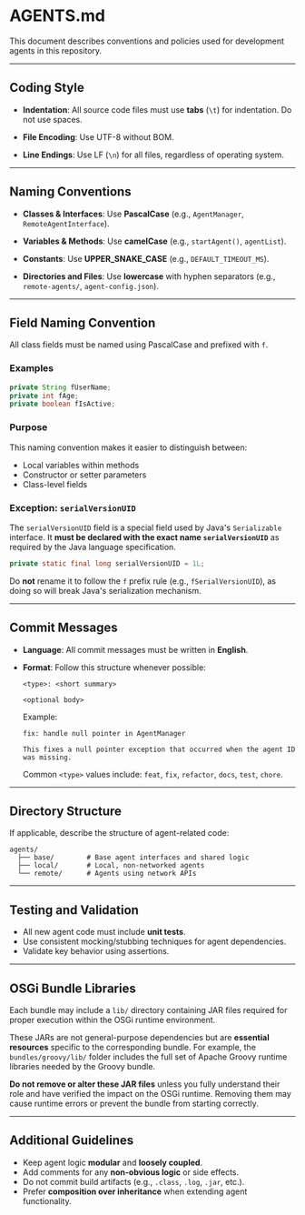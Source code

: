 # AGENTS.md

This document describes conventions and policies used for development agents in this repository.

---

## Coding Style

* **Indentation**:
  All source code files must use **tabs** (`\t`) for indentation. Do not use spaces.

* **File Encoding**:
  Use UTF-8 without BOM.

* **Line Endings**:
  Use LF (`\n`) for all files, regardless of operating system.

---

## Naming Conventions

* **Classes & Interfaces**: Use **PascalCase** (e.g., `AgentManager`, `RemoteAgentInterface`).

* **Variables & Methods**: Use **camelCase** (e.g., `startAgent()`, `agentList`).

* **Constants**: Use **UPPER\_SNAKE\_CASE** (e.g., `DEFAULT_TIMEOUT_MS`).

* **Directories and Files**: Use **lowercase** with hyphen separators (e.g., `remote-agents/`, `agent-config.json`).

---

## Field Naming Convention

All class fields must be named using PascalCase and prefixed with `f`.

### Examples

```java
private String fUserName;
private int fAge;
private boolean fIsActive;
```

### Purpose

This naming convention makes it easier to distinguish between:

- Local variables within methods
- Constructor or setter parameters
- Class-level fields

### Exception: `serialVersionUID`

The `serialVersionUID` field is a special field used by Java's `Serializable` interface.
It **must be declared with the exact name `serialVersionUID`** as required by the Java language specification.

```java
private static final long serialVersionUID = 1L;
```

Do **not** rename it to follow the `f` prefix rule (e.g., `fSerialVersionUID`), as doing so will break Java's serialization mechanism.

---

## Commit Messages

* **Language**:
  All commit messages must be written in **English**.

* **Format**:
  Follow this structure whenever possible:

  ```
  <type>: <short summary>

  <optional body>
  ```

  Example:

  ```
  fix: handle null pointer in AgentManager

  This fixes a null pointer exception that occurred when the agent ID was missing.
  ```

  Common `<type>` values include: `feat`, `fix`, `refactor`, `docs`, `test`, `chore`.

---

## Directory Structure

If applicable, describe the structure of agent-related code:

```
agents/
  ├── base/        # Base agent interfaces and shared logic
  ├── local/       # Local, non-networked agents
  └── remote/      # Agents using network APIs
```

---

## Testing and Validation

* All new agent code must include **unit tests**.
* Use consistent mocking/stubbing techniques for agent dependencies.
* Validate key behavior using assertions.

---

## OSGi Bundle Libraries

Each bundle may include a `lib/` directory containing JAR files required for proper execution within the OSGi runtime environment.

These JARs are not general-purpose dependencies but are **essential resources** specific to the corresponding bundle.
For example, the `bundles/groovy/lib/` folder includes the full set of Apache Groovy runtime libraries needed by the Groovy bundle.

**Do not remove or alter these JAR files** unless you fully understand their role and have verified the impact on the OSGi runtime.
Removing them may cause runtime errors or prevent the bundle from starting correctly.

---

## Additional Guidelines

* Keep agent logic **modular** and **loosely coupled**.
* Add comments for any **non-obvious logic** or side effects.
* Do not commit build artifacts (e.g., `.class`, `.log`, `.jar`, etc.).
* Prefer **composition over inheritance** when extending agent functionality.
